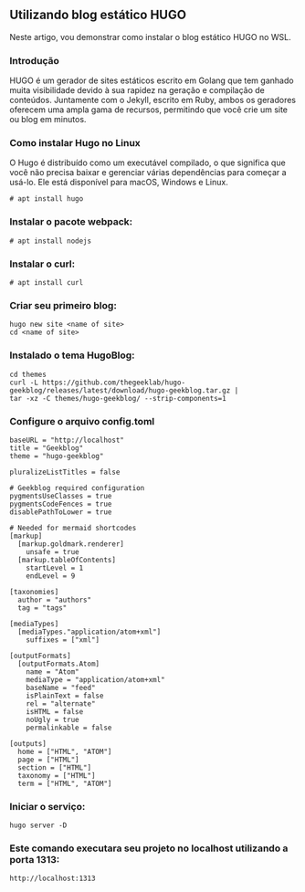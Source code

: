 ## Utilizando blog estático HUGO

Neste artigo, vou demonstrar como instalar o blog estático HUGO no WSL.<br>

### Introdução
HUGO é um gerador de sites estáticos escrito em Golang que tem ganhado muita visibilidade devido à sua rapidez na geração e compilação de conteúdos. Juntamente com o Jekyll, escrito em Ruby, ambos os geradores oferecem uma ampla gama de recursos, permitindo que você crie um site ou blog em minutos.

### Como instalar Hugo no Linux
O Hugo é distribuído como um executável compilado, o que significa que você não precisa baixar e gerenciar várias dependências para começar a usá-lo. Ele está disponível para macOS, Windows e Linux.
```
# apt install hugo
```

### Instalar o pacote webpack:
```
# apt install nodejs
```

### Instalar o curl:
```
# apt install curl
```

### Criar seu primeiro blog:
```
hugo new site <name of site>
cd <name of site>
```

### Instalado o tema HugoBlog:
```
cd themes
curl -L https://github.com/thegeeklab/hugo-geekblog/releases/latest/download/hugo-geekblog.tar.gz | 
tar -xz -C themes/hugo-geekblog/ --strip-components=1
```

### Configure o arquivo config.toml
```
baseURL = "http://localhost"
title = "Geekblog"
theme = "hugo-geekblog"

pluralizeListTitles = false

# Geekblog required configuration
pygmentsUseClasses = true
pygmentsCodeFences = true
disablePathToLower = true

# Needed for mermaid shortcodes
[markup]
  [markup.goldmark.renderer]
    unsafe = true
  [markup.tableOfContents]
    startLevel = 1
    endLevel = 9

[taxonomies]
  author = "authors"
  tag = "tags"

[mediaTypes]
  [mediaTypes."application/atom+xml"]
    suffixes = ["xml"]

[outputFormats]
  [outputFormats.Atom]
    name = "Atom"
    mediaType = "application/atom+xml"
    baseName = "feed"
    isPlainText = false
    rel = "alternate"
    isHTML = false
    noUgly = true
    permalinkable = false

[outputs]
  home = ["HTML", "ATOM"]
  page = ["HTML"]
  section = ["HTML"]
  taxonomy = ["HTML"]
  term = ["HTML", "ATOM"]
```

### Iniciar o serviço: 
```hugo server -D```

### Este comando executara seu projeto no localhost utilizando a porta 1313:
```http://localhost:1313``` 
